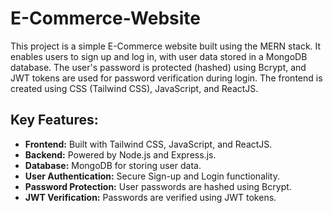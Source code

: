 # E-Commerce-Website

This project is a simple E-Commerce website built using the MERN stack. It enables users to sign up and log in, with user data stored in a MongoDB database. The user's password is protected (hashed) using Bcrypt, and JWT tokens are used for password verification during login. The frontend is created using CSS (Tailwind CSS), JavaScript, and ReactJS.

## Key Features:
* **Frontend:** Built with Tailwind CSS, JavaScript, and ReactJS.
* **Backend:** Powered by Node.js and Express.js.
* **Database:** MongoDB for storing user data.
* **User Authentication:** Secure Sign-up and Login functionality.
* **Password Protection:** User passwords are hashed using Bcrypt.
* **JWT Verification:** Passwords are verified using JWT tokens.

